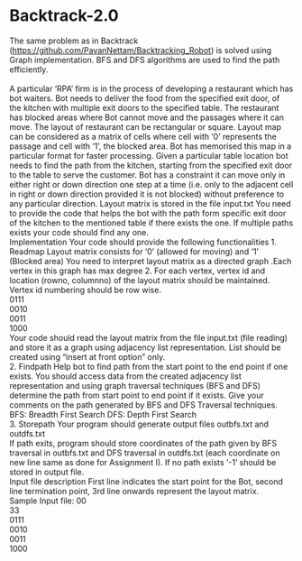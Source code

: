 # Backtrack-2.0
The same problem as in Backtrack (https://github.com/PavanNettam/Backtracking_Robot) is solved using Graph implementation. BFS and DFS algorithms are used to find the path efficiently.<br><br>
A particular ‘RPA’ firm is in the process of developing a restaurant which has bot waiters. Bot needs to deliver the food from the specified exit door, of the kitchen with multiple exit doors to the specified table.
The restaurant has blocked areas where Bot cannot move and the passages where it can move. The layout of restaurant can be rectangular or square.
Layout map can be considered as a matrix of cells where cell with ‘0’ represents the passage and cell with ‘1’, the blocked area. Bot has memorised this map in a particular format for faster processing. Given a particular table location bot needs to find the path from the kitchen, starting from the specified exit door to the table to serve the customer. Bot has a constraint it can move only in either right or down direction one step at a time (i.e. only to the adjacent cell in right or down direction provided it is not blocked) without preference to any particular direction.
Layout matrix is stored in the file input.txt
You need to provide the code that helps the bot with the path form specific exit door of the kitchen to the mentioned table if there exists the one. If multiple paths exists your code should find any one.
<br>
Implementation
Your code should provide the following functionalities 1. Readmap
Layout matrix consists for ‘0’ (allowed for moving) and ‘1’ (Blocked area)
You need to interpret layout matrix as a directed graph .Each vertex in this graph has max degree 2. For each vertex, vertex id and location (rowno, columnno) of the layout matrix should be maintained. Vertex id numbering should be row wise.<br>
0111<br>0010<br>0011<br>1000<br>
Your code should read the layout matrix from the file input.txt (file reading) and store it as a graph using adjacency list representation. List should be created using “insert at front option” only.<br>
2. Findpath
Help bot to find path from the start point to the end point if one exists.
You should access data from the created adjacency list representation and using graph traversal techniques (BFS and DFS) determine the path from start point to end point if it exists. Give your comments on the path generated by BFS and DFS Traversal techniques.
BFS: Breadth First Search
DFS: Depth First Search<br>
3. Storepath
Your program should generate output files outbfs.txt and outdfs.txt<br>
If path exits, program should store coordinates of the path given by BFS traversal in outbfs.txt and DFS traversal in outdfs.txt (each coordinate on new line same as done for Assignment I). If no path exists ‘-1’ should be stored in output file.
<br>
Input file description
First line indicates the start point for the Bot, second line termination point, 3rd line onwards represent the layout matrix.<br>
Sample Input file: 00<br>
33<br>
0111<br>
0010<br>
0011<br>
1000<br>
